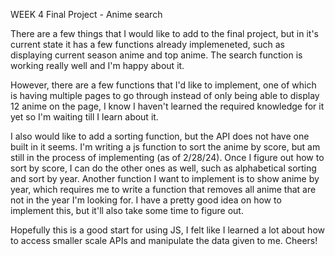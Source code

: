 WEEK 4 Final Project - Anime search

There are a few things that I would like to add to the final project, but in it's current state it has a few functions already implemeneted, such as displaying current season anime and top anime. The search function is working really well and I'm happy about it.

However, there are a few functions that I'd like to implement, one of which is having multiple pages to go through instead of only being able to display 12 anime on the page, I know I haven't learned the required knowledge for it yet so I'm waiting till I learn about it.

I also would like to add a sorting function, but the API does not have one built in it seems. I'm writing a js function to sort the anime by score, but am still in the process of implementing (as of 2/28/24). Once I figure out how to sort by score, I can do the other ones as well, such as alphabetical sorting and sort by year. Another function I want to implement is to show anime by year, which requires me to write a function that removes all anime that are not in the year I'm looking for. I have a pretty good idea on how to implement this, but it'll also take some time to figure out.

Hopefully this is a good start for using JS, I felt like I learned a lot about how to access smaller scale APIs and manipulate the data given to me. Cheers!
